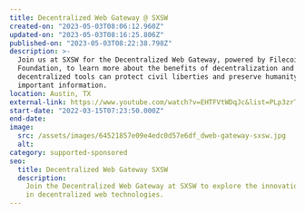 ```yaml
---
title: Decentralized Web Gateway @ SXSW
created-on: "2023-05-03T08:06:12.960Z"
updated-on: "2023-05-03T08:16:25.806Z"
published-on: "2023-05-03T08:22:38.798Z"
description: >-
  Join us at SXSW for the Decentralized Web Gateway, powered by Filecoin
  Foundation, to learn more about the benefits of decentralization and how these
  decentralized tools can protect civil liberties and preserve humanity’s most
  important information.
location: Austin, TX
external-link: https://www.youtube.com/watch?v=EHTFVtWDqJc&list=PLp3zrT1ewY0mvhUc7bvG2tsqHXYCukS9y
start-date: "2022-03-15T07:23:50.000Z"
end-date:
image:
  src: /assets/images/64521857e09e4edc0d57e6df_dweb-gateway-sxsw.jpg
  alt:
category: supported-sponsored
seo:
  title: Decentralized Web Gateway SXSW
  description:
    Join the Decentralized Web Gateway at SXSW to explore the innovations
    in decentralized web technologies.
---
```

